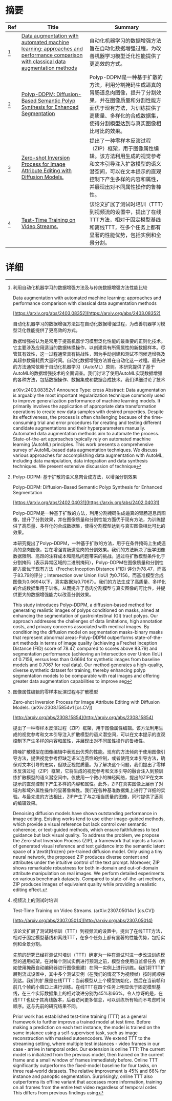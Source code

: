 # 摘要

| Ref | Title | Summary |
| --- | --- | --- |
| [^1] | [Data augmentation with automated machine learning: approaches and performance comparison with classical data augmentation methods](https://arxiv.org/abs/2403.08352) | 自动化机器学习的数据增强方法旨在自动化数据增强过程，为改善机器学习模型泛化性能提供了更高效的方式。 |
| [^2] | [Polyp-DDPM: Diffusion-Based Semantic Polyp Synthesis for Enhanced Segmentation](https://arxiv.org/abs/2402.04031) | Polyp-DDPM是一种基于扩散的方法，利用分割掩码生成逼真的胃肠道息肉图像，提升了分割效果，并在图像质量和分割性能方面优于现有方法，为训练提供了高质量、多样化的合成数据集，使得分割模型达到与真实图像相比可比的效果。 |
| [^3] | [Zero-shot Inversion Process for Image Attribute Editing with Diffusion Models.](http://arxiv.org/abs/2308.15854) | 提出了一种零样本反演过程（ZIP）框架，用于图像属性编辑。该方法利用生成的视觉参考和文本引导注入扩散模型的语义潜空间，可以在文本提示的直观控制下产生多样的内容和属性，并展现出对不同属性操作的鲁棒性。 |
| [^4] | [Test-Time Training on Video Streams.](http://arxiv.org/abs/2307.05014) | 该论文扩展了测试时培训（TTT）到视频流的设置中，提出了在线TTT方法，相对于固定模型基线和离线TTT，在多个任务上都有显著的性能优势，包括实例和全景分割。 |

# 详细

[^1]: 利用自动化机器学习的数据增强方法及与传统数据增强方法性能比较

    Data augmentation with automated machine learning: approaches and performance comparison with classical data augmentation methods

    [https://arxiv.org/abs/2403.08352](https://arxiv.org/abs/2403.08352)

    自动化机器学习的数据增强方法旨在自动化数据增强过程，为改善机器学习模型泛化性能提供了更高效的方式。

    

    数据增强被认为是常用于提高机器学习模型泛化性能的最重要的正则化技术。它主要涉及应用适当的数据转换操作，以创建具有所需属性的新数据样本。尽管其有效性，这一过程通常具有挑战性，因为手动创建和测试不同候选增强及其超参数需耗费大量时间。自动化数据增强方法旨在自动化这一过程。最先进的方法通常依赖于自动化机器学习（AutoML）原则。本研究提供了基于AutoML的数据增强技术的全面调查。我们讨论了使用AutoML实现数据增强的各种方法，包括数据操作、数据集成和数据合成技术。我们详细讨论了技术

    arXiv:2403.08352v1 Announce Type: cross  Abstract: Data augmentation is arguably the most important regularization technique commonly used to improve generalization performance of machine learning models. It primarily involves the application of appropriate data transformation operations to create new data samples with desired properties. Despite its effectiveness, the process is often challenging because of the time-consuming trial and error procedures for creating and testing different candidate augmentations and their hyperparameters manually. Automated data augmentation methods aim to automate the process. State-of-the-art approaches typically rely on automated machine learning (AutoML) principles. This work presents a comprehensive survey of AutoML-based data augmentation techniques. We discuss various approaches for accomplishing data augmentation with AutoML, including data manipulation, data integration and data synthesis techniques. We present extensive discussion of technique
    
[^2]: Polyp-DDPM: 基于扩散的语义息肉合成方法，以增强分割效果

    Polyp-DDPM: Diffusion-Based Semantic Polyp Synthesis for Enhanced Segmentation

    [https://arxiv.org/abs/2402.04031](https://arxiv.org/abs/2402.04031)

    Polyp-DDPM是一种基于扩散的方法，利用分割掩码生成逼真的胃肠道息肉图像，提升了分割效果，并在图像质量和分割性能方面优于现有方法，为训练提供了高质量、多样化的合成数据集，使得分割模型达到与真实图像相比可比的效果。

    

    本研究提出了Polyp-DDPM，一种基于扩散的方法，用于在条件掩码上生成逼真的息肉图像，旨在增强胃肠道息肉的分割效果。我们的方法解决了医学图像数据限制、高昂的注释成本和隐私问题带来的挑战。通过将扩散模型条件化于分割掩码（表示异常区域的二进制掩码），Polyp-DDPM在图像质量和分割性能方面优于现有方法（Frechet Inception Distance (FID) 评分为78.47，而高于83.79的评分；Intersection over Union (IoU) 为0.7156，而基准模型合成图像为0.6694以下，真实数据为0.7067）。我们的方法生成了高质量、多样化的合成数据集用于训练，从而提升了息肉分割模型与真实图像的可比性，并提供更大的数据增强能力以改善分割效果。

    This study introduces Polyp-DDPM, a diffusion-based method for generating realistic images of polyps conditioned on masks, aimed at enhancing the segmentation of gastrointestinal (GI) tract polyps. Our approach addresses the challenges of data limitations, high annotation costs, and privacy concerns associated with medical images. By conditioning the diffusion model on segmentation masks-binary masks that represent abnormal areas-Polyp-DDPM outperforms state-of-the-art methods in terms of image quality (achieving a Frechet Inception Distance (FID) score of 78.47, compared to scores above 83.79) and segmentation performance (achieving an Intersection over Union (IoU) of 0.7156, versus less than 0.6694 for synthetic images from baseline models and 0.7067 for real data). Our method generates a high-quality, diverse synthetic dataset for training, thereby enhancing polyp segmentation models to be comparable with real images and offering greater data augmentation capabilities to improve seg
    
[^3]: 图像属性编辑的零样本反演过程与扩散模型

    Zero-shot Inversion Process for Image Attribute Editing with Diffusion Models. (arXiv:2308.15854v1 [cs.CV])

    [http://arxiv.org/abs/2308.15854](http://arxiv.org/abs/2308.15854)

    提出了一种零样本反演过程（ZIP）框架，用于图像属性编辑。该方法利用生成的视觉参考和文本引导注入扩散模型的语义潜空间，可以在文本提示的直观控制下产生多样的内容和属性，并展现出对不同属性操作的鲁棒性。

    

    降噪扩散模型在图像编辑中表现出优秀的性能。现有的方法倾向于使用图像引导方法，提供视觉参考但缺乏语义连贯性的控制，或者使用文本引导方法，确保对文本引导的忠实，但缺乏视觉质量。为了解决这个问题，我们提出了零样本反演过程（ZIP）框架，它将生成的视觉参考和文本引导的融合注入到预训练扩散模型的语义潜空间中。仅使用一个微小的神经网络，提出的ZIP在文本提示的直观控制下产生多样的内容和属性。此外，ZIP在真实图像上展示了对域内和域外属性操作的显著鲁棒性。我们在各种基准数据集上进行了详细的实验。与最先进的方法相比，ZIP产生了与之相当质量的图像，同时提供了逼真的编辑效果。

    Denoising diffusion models have shown outstanding performance in image editing. Existing works tend to use either image-guided methods, which provide a visual reference but lack control over semantic coherence, or text-guided methods, which ensure faithfulness to text guidance but lack visual quality. To address the problem, we propose the Zero-shot Inversion Process (ZIP), a framework that injects a fusion of generated visual reference and text guidance into the semantic latent space of a \textit{frozen} pre-trained diffusion model. Only using a tiny neural network, the proposed ZIP produces diverse content and attributes under the intuitive control of the text prompt. Moreover, ZIP shows remarkable robustness for both in-domain and out-of-domain attribute manipulation on real images. We perform detailed experiments on various benchmark datasets. Compared to state-of-the-art methods, ZIP produces images of equivalent quality while providing a realistic editing effect.
    
[^4]: 视频流上的测试时培训

    Test-Time Training on Video Streams. (arXiv:2307.05014v1 [cs.CV])

    [http://arxiv.org/abs/2307.05014](http://arxiv.org/abs/2307.05014)

    该论文扩展了测试时培训（TTT）到视频流的设置中，提出了在线TTT方法，相对于固定模型基线和离线TTT，在多个任务上都有显著的性能优势，包括实例和全景分割。

    

    先前的研究已经将测试时培训（TTT）确定为一种在测试时进一步改进训练模型的通用框架。在对每个测试实例进行预测之前，模型会使用自监督任务（例如使用掩蔽自动编码器进行图像重建）在同一实例上进行训练。我们将TTT扩展到流式设置中，其中多个测试实例（在我们的情况下为视频帧）按时间顺序到达。我们的扩展是在线TTT：当前模型从上个模型初始化，然后在当前帧和前几个帧的小窗口上进行训练。在线TTT在四个任务上明显优于固定模型基线，在三个实际数据集上的相对改进分别为45%和66%。令人惊讶的是，在线TTT也优于其离线版本，后者访问更多信息，可以训练所有帧而不考虑时间顺序。这与先前的研究结果不同。

    Prior work has established test-time training (TTT) as a general framework to further improve a trained model at test time. Before making a prediction on each test instance, the model is trained on the same instance using a self-supervised task, such as image reconstruction with masked autoencoders. We extend TTT to the streaming setting, where multiple test instances - video frames in our case - arrive in temporal order. Our extension is online TTT: The current model is initialized from the previous model, then trained on the current frame and a small window of frames immediately before. Online TTT significantly outperforms the fixed-model baseline for four tasks, on three real-world datasets. The relative improvement is 45% and 66% for instance and panoptic segmentation. Surprisingly, online TTT also outperforms its offline variant that accesses more information, training on all frames from the entire test video regardless of temporal order. This differs from previous findings using 
    

